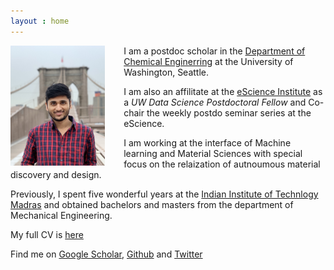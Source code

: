 ```yaml
---
layout : home
---
```

<img 
     src="data/profile-min.jpeg"
     width="30%"
     height="60%"
     align="left"
     style="float:left; padding-right:30px"
     >

    
I am a postdoc scholar in the [Department of Chemical Enginerring](https://www.cheme.washington.edu/) at the University of Washington, Seattle. 

I am also an affilitate at the [eScience Institute](https://escience.washington.edu/) as a *UW Data Science Postdoctoral Fellow* and Co-chair the weekly postdo seminar series at the eScience.

I am working at the interface of Machine learning and Material Sciences with special focus on the relaization of autnoumous material discovery and design. 




Previously, I spent five wonderful years at the [Indian Institute of Technlogy Madras](https://www.iitm.ac.in/) and obtained bachelors and masters from the department of Mechanical Engineering. 


My full CV is [here](data/KiranVaddi_CV.pdf)

Find me on [Google Scholar](https://scholar.google.com/citations?user=GbNEbEkAAAAJ&hl=en&oi=ao), [Github](https://github.com/kiranvad) and [Twitter](https://twitter.com/imvaddi)

